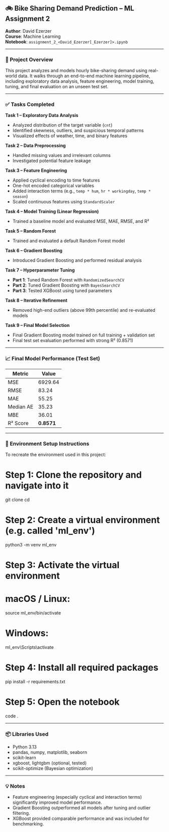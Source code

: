 ## 🚲 Bike Sharing Demand Prediction – ML Assignment 2  
**Author**: David Ezerzer  
**Course**: Machine Learning  
**Notebook**: `assignment_2_<David_Ezerzer[_Ezerzer]>.ipynb`

---

### 📘 Project Overview

This project analyzes and models hourly bike-sharing demand using real-world data. It walks through an end-to-end machine learning pipeline, including exploratory data analysis, feature engineering, model training, tuning, and final evaluation on an unseen test set.

---

### ✅ Tasks Completed

**Task 1 – Exploratory Data Analysis**
- Analyzed distribution of the target variable (`cnt`)
- Identified skewness, outliers, and suspicious temporal patterns
- Visualized effects of weather, time, and binary features

**Task 2 – Data Preprocessing**
- Handled missing values and irrelevant columns
- Investigated potential feature leakage

**Task 3 – Feature Engineering**
- Applied cyclical encoding to time features
- One-hot encoded categorical variables
- Added interaction terms (e.g., `temp * hum`, `hr * workingday`, `temp * season`)
- Scaled continuous features using `StandardScaler`

**Task 4 – Model Training (Linear Regression)**
- Trained a baseline model and evaluated MSE, MAE, RMSE, and R²

**Task 5 – Random Forest**
- Trained and evaluated a default Random Forest model

**Task 6 – Gradient Boosting**
- Introduced Gradient Boosting and performed residual analysis

**Task 7 – Hyperparameter Tuning**
- **Part 1**: Tuned Random Forest with `RandomizedSearchCV`
- **Part 2**: Tuned Gradient Boosting with `BayesSearchCV`
- **Part 3**: Tested XGBoost using tuned parameters

**Task 8 – Iterative Refinement**
- Removed high-end outliers (above 99th percentile) and re-evaluated models

**Task 9 – Final Model Selection**
- Final Gradient Boosting model trained on full training + validation set
- Final test set evaluation performed with strong R² (0.8571)

---

### 📈 Final Model Performance (Test Set)

| Metric         | Value    |
|----------------|----------|
| MSE            | 6929.64  |
| RMSE           | 83.24    |
| MAE            | 55.25    |
| Median AE      | 35.23    |
| MBE            | 36.01    |
| R² Score       | **0.8571** |

---

### 🔧 Environment Setup Instructions
To recreate the environment used in this project:

# Step 1: Clone the repository and navigate into it
git clone <repository-url>
cd <repo-folder>

# Step 2: Create a virtual environment (e.g. called 'ml_env')
python3 -m venv ml_env

# Step 3: Activate the virtual environment
# macOS / Linux:
source ml_env/bin/activate
# Windows:
ml_env\Scripts\activate

# Step 4: Install all required packages
pip install -r requirements.txt

# Step 5: Open the notebook
code .

---

### 📦 Libraries Used

- Python 3.13  
- pandas, numpy, matplotlib, seaborn  
- scikit-learn  
- xgboost, lightgbm (optional, tested)  
- scikit-optimize (Bayesian optimization)

---

### 💡 Notes

- Feature engineering (especially cyclical and interaction terms) significantly improved model performance.
- Gradient Boosting outperformed all models after tuning and outlier filtering.
- XGBoost provided comparable performance and was included for benchmarking.

